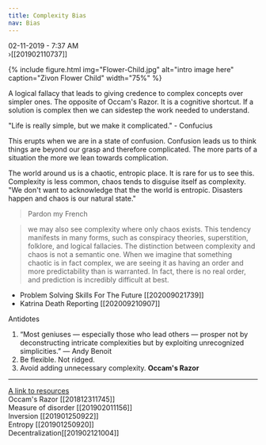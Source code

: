 ```yaml
---
title: Complexity Bias
nav: Bias
---
```


02-11-2019 - 7:37 AM  
›[[201902110737]]

{% include figure.html img="Flower-Child.jpg" alt="intro image here" caption="Zivon Flower Child" width="75%" %}

A logical fallacy that leads to giving credence to complex concepts over simpler ones. The opposite of Occam's Razor. It is a cognitive shortcut. If a solution is complex then we can sidestep the work needed to understand.

"Life is really simple, but we make it complicated." - Confucius

This erupts when we are in a state of confusion. Confusion leads us to think things are beyond our grasp and therefore complicated. The more parts of a situation the more we lean towards complication.

The world around us is a chaotic, entropic place. It is rare for us to see this.
Complexity is less common, chaos tends to disguise itself as complexity. "We don't want to acknowledge that the the world is entropic. Disasters happen and chaos is our natural state."


> Pardon my French


> we may also see complexity where only chaos exists. This tendency manifests in many forms, such as conspiracy theories, superstition, folklore, and logical fallacies. The distinction between complexity and chaos is not a semantic one. When we imagine that something chaotic is in fact complex, we are seeing it as having an order and more predictability than is warranted. In fact, there is no real order, and prediction is incredibly difficult at best.

- Problem Solving Skills For The Future [[202009021739]]
- Katrina Death Reporting [[202009210907]]

Antidotes
1. “Most geniuses — especially those who lead others — prosper not by deconstructing intricate complexities but by exploiting unrecognized simplicities.” — Andy Benoit
2. Be flexible. Not ridged.
3. Avoid adding unnecessary complexity. **Occam's Razor**

----
[A link to resources](/4-resources.md)  
Occam's Razor [[201812311745]]  
Measure of disorder [[201902011156]]  
Inversion [[201901250922]]  
Entropy [[201901250920]]  
Decentralization[[201902121004]]  
